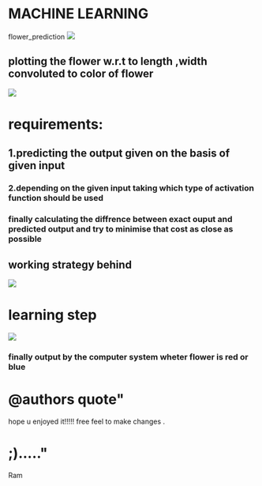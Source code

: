 # MACHINE LEARNING
flower_prediction
<img src="https://static1.squarespace.com/static/5206b718e4b0bdc26006bae2/t/5245b43ce4b038b5cbe9c106/1380305993891/SVM1, https://www.google.co.in/">
## plotting the flower w.r.t to length ,width convoluted to color of flower
   <img src="https://user-images.githubusercontent.com/39950187/44627639-d91e8780-a94e-11e8-9f8f-f5724b864551.png">

# requirements:
## 1.predicting the output given on the basis of given input
### 2.depending on the given input taking which type of activation function should be used
### finally calculating the diffrence between exact ouput and predicted output and try to minimise that cost as close as possible
## working strategy behind
<img src="https://user-images.githubusercontent.com/39950187/44627746-c0af6c80-a950-11e8-9003-347ec695f372.png">
   
# learning step 
   <img src="https://user-images.githubusercontent.com/39950187/44627675-53e7a280-a94f-11e8-8676-fd38ac30964f.png">
   
### finally output by the computer system wheter flower is red or blue
 
 
# @authors quote"
   hope u enjoyed it!!!!! free feel to make changes . 
# ;)....."
Ram 
